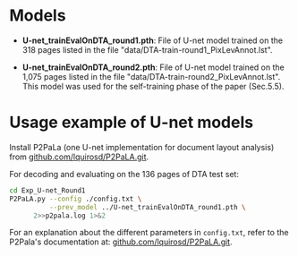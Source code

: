 
# Models

* **U-net_trainEvalOnDTA_round1.pth**: File of U-net model trained on
the 318 pages listed in the file
"data/DTA-train-round1_PixLevAnnot.lst".

* **U-net_trainEvalOnDTA_round2.pth**: File of U-net model trained on
the 1,075 pages listed in the file
"data/DTA-train-round2_PixLevAnnot.lst". This model was used for the
self-training phase of the paper (Sec.5.5).


Usage example of U-net models
=============================

Install P2PaLa (one U-net implementation for document layout analysis)
from [github.com/lquirosd/P2PaLA.git](https://github.com/lquirosd/P2PaLA.git).

For decoding and evaluating on the 136 pages of DTA test set:
```bash
cd Exp_U-net_Round1
P2PaLA.py --config ./config.txt \
          --prev_model ../U-net_trainEvalOnDTA_round1.pth \
	  2>>p2pala.log 1>&2
```
For an explanation about the different parameters in `config.txt`, refer to the P2Pala's documentation at: [github.com/lquirosd/P2PaLA.git](https://github.com/lquirosd/P2PaLA.git).
